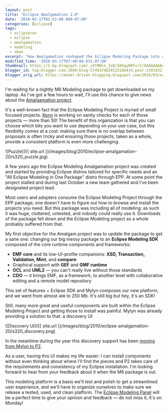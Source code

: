 ```yaml
---
layout: post
title: "Eclipse Amalgamation 2.0"
date: '2010-03-17T01:52:00.000-07:00'
categories: [eclipse]
tags:
  - eclipsecon
  - eclipse
  - amalgamation
  - modeling
  - obeo
excerpt: "How Amalgamation reshaped the Eclipse Modeling Package into a lean Modeling SDK with P2 discovery—what changed and why it helps adopters."
modified_time: '2010-03-17T07:48:04.631-07:00'
thumbnail: https://2.bp.blogspot.com/_u5tMWln_Ie8/S6DqyN0fxrI/AAAAAAAAARI/gjLiFrDCZ6U/s72-c/puzzle.jpg
blogger_id: tag:blogger.com,1999:blog-5749374620125186414.post-2393432359444410631
blogger_orig_url: https://model-driven-blogging.blogspot.com/2010/03/eclipse-amalgamation-20.html
---
```


I'm waiting for a nightly M6 Modeling package to get downloaded on my laptop. As I've got a few hours to wait, I'll use this chance to give news about the [Amalgamation project](https://www.eclipse.dev/modeling/amalgam/).

It's a well-known fact that the Eclipse Modeling Project is myriad of small focused projects. [Kenn](https://kenn-hussey.blogspot.com/) is working on sanity checks for each of those projects — more than 50! The benefit of this organization is that you can choose which bits you want to use depending on your use case, but this flexibility comes at a cost: making sure there is no overlap between proposals is often tricky and ensuring those projects, taken as a whole, provide a consistent platform is even more challenging.

![Puzzle]({{ site.url }}/images/blog/2010/eclipse-amalgamation-20/s320_puzzle.jpg)

A few years ago the Eclipse Modeling Amalgamation project was created and started by providing Eclipse distros tailored for specific needs and an "All Eclipse Modeling in One Package" distro through EPP. At some point the project stalled and during last October a new team gathered and I've been designated project lead.

Most users and adopters consume the Eclipse Modeling Project through the EPP package; one doesn't have to figure out how to browse and install the projects you need. But this package was including all of modeling; as such it was huge, cluttered, untested, and nobody could really use it. Downloads of the package fell down and the Eclipse Modeling project as a whole probably suffered from that.

My first objective for the Amalgam project was to update the package to get a sane one: changing our big messy package to an **Eclipse Modeling SDK** composed of the core runtime components and frameworks:

- **EMF core** and its low-UI-profile companions: **XSD, Transaction, Validation, Mint**, and **compare**
- Graphical support with **GEF** and **GMF runtime**
- **OCL** and **UML2** — you can't really live without those standards
- **CDO** — it brings EMF, as a framework, to another level with collaborative editing and a remote model repository

This set of features + Eclipse SDK and Mylyn composes our new platform, and we went from almost `400` to 250 Mb. It's still big but hey, it's an SDK!

Still, many more great and useful components are built within the Eclipse Modeling Project and getting those to install was painful. Mylyn was already providing a solution to that: a discovery UI:

![Discovery UI]({{ site.url }}/images/blog/2010/eclipse-amalgamation-20/s320_discovery.png)

In the meantime during the year this discovery support has been [moving from Mylyn to P2](https://bugs.eclipse.org/bugs/show_bug.cgi?id=295273).

As a user, having this UI makes my life easier: I can install components without even thinking about where I'll find the pieces and P2 takes care of the requirements and consistency of my Eclipse installation. I'm looking forward to hear from your feedback about it when the M6 package is out.

This modeling platform is a basis we'll test and polish to get a streamlined user experience, and we'll have to organize ourselves to make sure we release a tested, used, and clean platform. The [Eclipse Modeling Panel](https://www.eclipsecon.org/2010/sessions/sessions?id=1528) will be a perfect time to give your opinion and feedback — do not miss it; it's on Monday!
